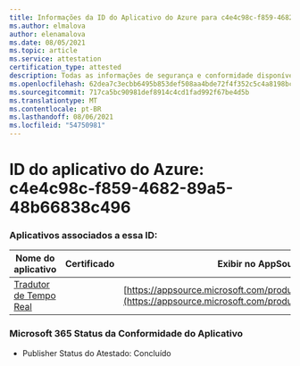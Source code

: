 ```yaml
---
title: Informações da ID do Aplicativo do Azure para c4e4c98c-f859-4682-89a5-48b66838c496
ms.author: elmalova
author: elenamalova
ms.date: 08/05/2021
ms.topic: article
ms.service: attestation
certification_type: attested
description: Todas as informações de segurança e conformidade disponíveis para c4e4c98c-f859-4682-89a5-48b66838c496.
ms.openlocfilehash: 62dea7c3ecbb6495b853def508aa4bde72f4f352c5c4a8198bc98612b1fdabca
ms.sourcegitcommit: 717ca5bc90981def8914c4cd1fad992f67be4d5b
ms.translationtype: MT
ms.contentlocale: pt-BR
ms.lasthandoff: 08/06/2021
ms.locfileid: "54750981"
---
```

# <a name="azure-app-id-c4e4c98c-f859-4682-89a5-48b66838c496"></a>ID do aplicativo do Azure: c4e4c98c-f859-4682-89a5-48b66838c496


### <a name="apps-associated-with-this-id"></a>Aplicativos associados a essa ID:
| **Nome do aplicativo** | **Certificado** | **Exibir no AppSource** |
|--------------|---------------|-----------------------|
| [Tradutor de Tempo Real](https://docs.microsoft.com/microsoft-365-app-certification/forward/WA200002171) |  | [https://appsource.microsoft.com/product/office/WA200002171](https://appsource.microsoft.com/product/office/WA200002171) |

### <a name="microsoft-365-app-compliance-status"></a>Microsoft 365 Status da Conformidade do Aplicativo
- Publisher Status do Atestado: Concluído
